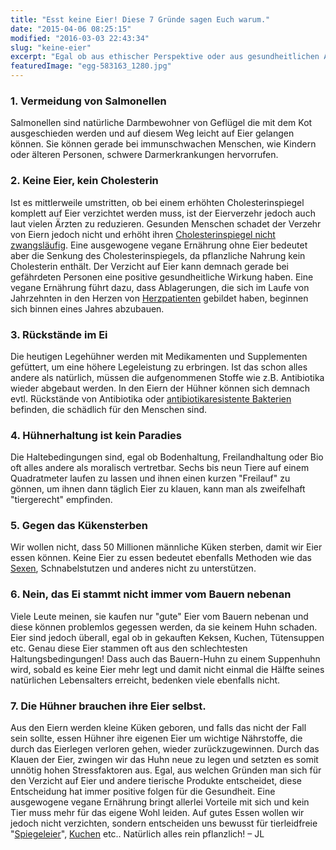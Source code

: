 ```yaml
---
title: "Esst keine Eier! Diese 7 Gründe sagen Euch warum."
date: "2015-04-06 08:25:15"
modified: "2016-03-03 22:43:34"
slug: "keine-eier"
excerpt: "Egal ob aus ethischer Perspektive oder aus gesundheitlichen Aspekten! Es gibt genügend Gründe, um auf Eier zu verzichten und damit die Hühnerhaltung für die Eierproduktion nicht zu unterstützen."
featuredImage: "egg-583163_1280.jpg"
---
```


### 1\. Vermeidung von Salmonellen

Salmonellen sind natürliche Darmbewohner von Geflügel die mit dem Kot ausgeschieden werden und auf diesem Weg leicht auf Eier gelangen können. Sie können gerade bei immunschwachen Menschen, wie Kindern oder älteren Personen, schwere Darmerkrankungen hervorrufen.

### 2\. Keine Eier, kein Cholesterin

Ist es mittlerweile umstritten, ob bei einem erhöhten Cholesterinspiegel komplett auf Eier verzichtet werden muss, ist der Eierverzehr jedoch auch laut vielen Ärzten zu reduzieren. Gesunden Menschen schadet der Verzehr von Eiern jedoch nicht und erhöht ihren [Cholesterinspiegel nicht zwangsläufig](http://www.daserste.de/information/politik-weltgeschehen/mittagsmagazin/sendung/cholesterin-ei-studie-medizin-100.html). Eine ausgewogene vegane Ernährung ohne Eier bedeutet aber die Senkung des Cholesterinspiegels, da pflanzliche Nahrung kein Cholesterin enthält. Der Verzicht auf Eier kann demnach gerade bei gefährdeten Personen eine positive gesundheitliche Wirkung haben. Eine vegane Ernährung führt dazu, dass Ablagerungen, die sich im Laufe von Jahrzehnten in den Herzen von [Herzpatienten](http://www.peta.de/herzgesundheit) gebildet haben, beginnen sich binnen eines Jahres abzubauen.

### 3\. Rückstände im Ei

Die heutigen Legehühner werden mit Medikamenten und Supplementen gefüttert, um eine höhere Legeleistung zu erbringen. Ist das schon alles andere als natürlich, müssen die aufgenommenen Stoffe wie z.B. Antibiotika wieder abgebaut werden. In den Eiern der Hühner können sich demnach evtl. Rückstände von Antibiotika oder [antibiotikaresistente Bakterien](http://www.onegreenplanet.org/animalsandnature/the-scary-reasons-why-you-should-avoid-chicken-and-eggs-as-sources-of-protein/) befinden, die schädlich für den Menschen sind.

### 4\. Hühnerhaltung ist kein Paradies

Die Haltebedingungen sind, egal ob Bodenhaltung, Freilandhaltung oder Bio oft alles andere als moralisch vertretbar. Sechs bis neun Tiere auf einem Quadratmeter laufen zu lassen und ihnen einen kurzen "Freilauf" zu gönnen, um ihnen dann täglich Eier zu klauen, kann man als zweifelhaft "tiergerecht" empfinden.

### 5\. Gegen das Kükensterben

Wir wollen nicht, dass 50 Millionen männliche Küken sterben, damit wir Eier essen können. Keine Eier zu essen bedeutet ebenfalls Methoden wie das [Sexen](http://www.peta.de/eier#.VRFDJEvFZZ3), Schnabelstutzen und anderes nicht zu unterstützen.

### 6\. Nein, das Ei stammt nicht immer vom Bauern nebenan

Viele Leute meinen, sie kaufen nur "gute" Eier vom Bauern nebenan und diese können problemlos gegessen werden, da sie keinem Huhn schaden. Eier sind jedoch überall, egal ob in gekauften Keksen, Kuchen, Tütensuppen etc. Genau diese Eier stammen oft aus den schlechtesten Haltungsbedingungen! Dass auch das Bauern-Huhn zu einem Suppenhuhn wird, sobald es keine Eier mehr legt und damit nicht einmal die Hälfte seines natürlichen Lebensalters erreicht, bedenken viele ebenfalls nicht.

### 7\. Die Hühner brauchen ihre Eier selbst.

Aus den Eiern werden kleine Küken geboren, und falls das nicht der Fall sein sollte, essen Hühner ihre eigenen Eier um wichtige Nährstoffe, die durch das Eierlegen verloren gehen, wieder zurückzugewinnen. Durch das Klauen der Eier, zwingen wir das Huhn neue zu legen und setzten es somit unnötig hohen Stressfaktoren aus. Egal, aus welchen Gründen man sich für den Verzicht auf Eier und andere tierische Produkte entscheidet, diese Entscheidung hat immer positive folgen für die Gesundheit. Eine ausgewogene vegane Ernährung bringt allerlei Vorteile mit sich und kein Tier muss mehr für das eigene Wohl leiden. Auf gutes Essen wollen wir jedoch nicht verzichten, sondern entscheiden uns bewusst für tierleidfreie "[Spiegeleier](https://www.veganblatt.com/vegane-spiegeleier)", [Kuchen](https://www.veganblatt.com/backen) etc.. Natürlich alles rein pflanzlich! – JL